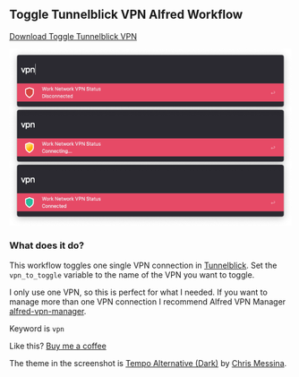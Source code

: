 ## Toggle Tunnelblick VPN Alfred Workflow

[Download Toggle Tunnelblick VPN](https://github.com/rknightuk/alfred-workflows/raw/main/workflows/toggle-tunnel-blick/toggle-tunnel-blick.alfredworkflow)

![Toggle Tunnelblick VPN](src/screenshot.png)

### What does it do?

This workflow toggles one single VPN connection in [Tunnelblick](https://tunnelblick.net/). Set the `vpn_to_toggle` variable to the name of the VPN you want to toggle. 

I only use one VPN, so this is perfect for what I needed. If you want to manage more than one VPN connection I recommend Alfred VPN Manager [alfred-vpn-manager](https://github.com/deanishe/alfred-vpn-manager).

Keyword is `vpn`

Like this? [Buy me a coffee](https://monzo.me/robbknight)

The theme in the screenshot is [Tempo Alternative (Dark)](https://github.com/chrismessina/alfred-theme-tempo#tempo-alternative-dark) by [Chris Messina](https://github.com/chrismessina).
